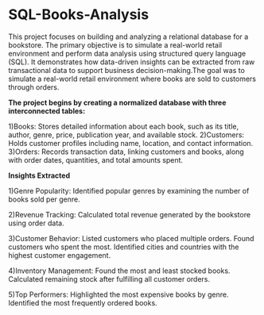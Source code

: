 # SQL-Books-Analysis
This project focuses on building and analyzing a relational database for a bookstore. The primary objective is to simulate a real-world retail environment and perform data analysis using structured query language (SQL). It demonstrates how data-driven insights can be extracted from raw transactional data to support business decision-making.The goal was to simulate a real-world retail environment where books are sold to customers through orders.

**The project begins by creating a normalized database with three interconnected tables:**

1)Books: Stores detailed information about each book, such as its title, author, genre, price, publication year, and available stock.
2)Customers: Holds customer profiles including name, location, and contact information.
3)Orders: Records transaction data, linking customers and books, along with order dates, quantities, and total amounts spent.

**Insights Extracted**

1)Genre Popularity: Identified popular genres by examining the number of books sold per genre.

2)Revenue Tracking: Calculated total revenue generated by the bookstore using order data.

3)Customer Behavior:
Listed customers who placed multiple orders.
Found customers who spent the most.
Identified cities and countries with the highest customer engagement.

4)Inventory Management:
Found the most and least stocked books.
Calculated remaining stock after fulfilling all customer orders.

5)Top Performers:
Highlighted the most expensive books by genre.
Identified the most frequently ordered books.

